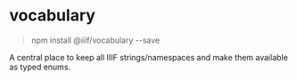 # vocabulary

> npm install @iiif/vocabulary --save

A central place to keep all IIIF strings/namespaces and make them available as typed enums.
